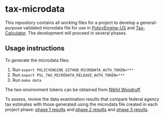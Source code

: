 # tax-microdata

This repository contains all working files for a project to develop a
general-purpose validated microdata file for use in
[PolicyEngine-US](https://github.com/PolicyEngine/policyengine-us) and
[Tax-Calculator](https://github.com/PSLmodels/Tax-Calculator).  The
development will proceed in several phases.

## Usage instructions

To generate the microdata files:

1. Run `export POLICYENGINE_GITHUB_MICRODATA_AUTH_TOKEN=***`
2. Run `export PSL_TAX_MICRODATA_RELEASE_AUTH_TOKEN=***`
3. Run `make data`

The two environment tokens can be obtained from [Nikhil Woodruff](mailto:nikhil@policyengine.org).

To assess, review the data examination results that compare federal
agency tax estimates with those generated using the microdata file
created in each project phase: [phase 1
results](./tax_microdata_benchmarking/examination/results1.md) and
[phase 2
results](./tax_microdata_benchmarking/examination/results2.md) and
[phase 3
results](./tax_microdata_benchmarking/examination/results3.md).
